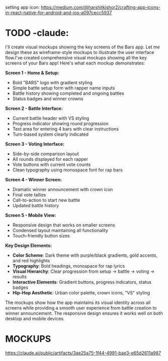 setting app icon: https://medium.com/@harshitkishor2/crafting-app-icons-in-react-native-for-android-and-ios-a097cecc5937


# TODO -claude:

I'll create visual mockups showing the key screens of the Bars app. Let me design these as wireframe-style mockups to illustrate the user interface flow.I've created comprehensive visual mockups showing all the key screens of your Bars app! Here's what each mockup demonstrates:

**Screen 1 - Home & Setup:**
- Bold "BARS" logo with gradient styling
- Simple battle setup form with rapper name inputs
- Battle history showing completed and ongoing battles
- Status badges and winner crowns

**Screen 2 - Battle Interface:**
- Current battle header with VS styling
- Progress indicator showing round progression
- Text area for entering 4 bars with clear instructions
- Turn-based system clearly indicated

**Screen 3 - Voting Interface:**
- Side-by-side comparison layout
- All rounds displayed for each rapper
- Vote buttons with current vote counts
- Clean typography using monospace font for rap bars

**Screen 4 - Winner Screen:**
- Dramatic winner announcement with crown icon
- Final vote tallies
- Call-to-action to start new battle
- Updated battle history

**Screen 5 - Mobile View:**
- Responsive design that works on smaller screens
- Condensed layout maintaining all functionality
- Touch-friendly button sizes

**Key Design Elements:**
- **Color Scheme**: Dark theme with purple/black gradients, gold accents, and red highlights
- **Typography**: Bold headings, monospace for rap lyrics
- **Visual Hierarchy**: Clear progression from setup → battle → voting → results
- **Interactive Elements**: Gradient buttons, progress indicators, status badges
- **Hip-Hop Aesthetic**: Urban color palette, crown icons, "VS" styling

The mockups show how the app maintains its visual identity across all screens while providing a smooth user experience from battle creation to winner announcement. The responsive design ensures it works well on both desktop and mobile devices.

# MOCKUPS
https://claude.ai/public/artifacts/3ae25a75-1f44-4991-bae3-e65d2611a987
